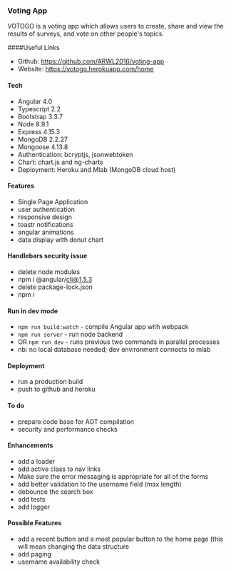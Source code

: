 ### Voting App 

VOTOGO is a voting app which allows users to create, share and view the results of surveys, and vote on other people's topics.

####Useful Links
- Github: https://github.com/ARWL2016/voting-app 
- Website: https://votogo.herokuapp.com/home

#### Tech 
- Angular 4.0 
- Typescript 2.2  
- Bootstrap 3.3.7 
- Node 8.9.1
- Express 4.15.3
- MongoDB 2.2.27
- Mongoose 4.13.8
- Authentication: bcryptjs, jsonwebtoken
- Chart: chart.js and ng-charts
- Deployment: Heroku and Mlab (MongoDB cloud host)

#### Features 
- Single Page Application
- user authentication 
- responsive design 
- toastr notifications 
- angular animations
- data display with donut chart 

#### Handlebars security issue 
- delete node modules
- npm i @angular/cli@1.5.3 
- delete package-lock.json 
- npm i

#### Run in dev mode
- `npm run build:watch` - compile Angular app with webpack 
- `npm run server` - run node backend
- OR `npm run dev` - runs previous two commands in parallel processes
- nb: no local database needed; dev environment connects to mlab 

#### Deployment 
- run a production build 
- push to github and heroku 

#### To do  
- prepare code base for AOT compilation  
- security and performance checks

#### Enhancements
- add a loader
- add active class to nav links
- Make sure the error messaging is appropriate for all of the forms 
- add better validation to the username field (max length)   
- debounce the search box
- add tests
- add logger

#### Possible Features 
- add a recent button and a most popular button to the home page (this will mean changing the data structure 
- add paging
- username availability check






